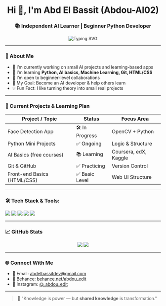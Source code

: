<h1 align="center">Hi 👋, I'm Abd El Bassit (Abdou-AI02)</h1>
<h3 align="center">📚 Independent AI Learner | Beginner Python Developer</h3>

<p align="center">
  <img src="https://readme-typing-svg.herokuapp.com?font=Fira+Code&pause=1000&center=true&vCenter=true&width=435&lines=Welcome+to+my+GitHub!;AI+and+Code+Explorer;Learning+Every+Single+Day" alt="Typing SVG" />
</p>

---

### 🧠 About Me

- 🔭 I’m currently working on small AI projects and learning-based apps
- 🌱 I’m learning **Python, AI basics, Machine Learning, Git, HTML/CSS**
- 🤝 I’m open to beginner-level collaborations
- 🎯 My Goal: Become an AI developer & help others learn
- 💡 Fun Fact: I like turning theory into small real projects

---

### 🚧 Current Projects & Learning Plan

| Project / Topic           | Status         | Focus Area          |
|---------------------------|----------------|----------------------|
| Face Detection App        | 🛠 In Progress  | OpenCV + Python      |
| Python Mini Projects      | ✅ Ongoing      | Logic & Structure    |
| AI Basics (free courses)  | 📚 Learning     | Coursera, edX, Kaggle |
| Git & GitHub              | ✅ Practicing   | Version Control      |
| Front-end Basics (HTML/CSS) | ✅ Basic Level | Web UI Structure     |

---

### 🛠️ Tech Stack & Tools:

<p align="left">
  <img src="https://img.shields.io/badge/Python-3776AB?style=for-the-badge&logo=python&logoColor=white"/>
  <img src="https://img.shields.io/badge/HTML5-E34F26?style=for-the-badge&logo=html5&logoColor=white"/>
  <img src="https://img.shields.io/badge/CSS3-1572B6?style=for-the-badge&logo=css3&logoColor=white"/>
  <img src="https://img.shields.io/badge/Git-F05032?style=for-the-badge&logo=git&logoColor=white"/>
  <img src="https://img.shields.io/badge/GitHub-181717?style=for-the-badge&logo=github&logoColor=white"/>
</p>

---

### 📈 GitHub Stats

<p align="center">
  <img src="https://github-readme-stats.vercel.app/api?username=Abdou-AI02&show_icons=true&theme=tokyonight" />
  <img src="https://github-readme-streak-stats.herokuapp.com?user=Abdou-AI02&theme=tokyonight" />
</p>

---

### 🌐 Connect With Me

- 📧 Email: [abdelbassitdev@gmail.com](mailto:abdelbassitdev@gmail.com)  
- 🎨 Behance: [behance.net/abdou_edit](https://www.behance.net/abdou_edit)  
- 📸 Instagram: [@_abdou_edit](https://www.instagram.com/_abdou_edit)

---

> 🧠 "Knowledge is power — but **shared knowledge** is transformation."

